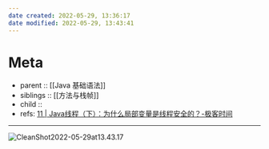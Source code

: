 ```yaml
---
date created: 2022-05-29, 13:36:17
date modified: 2022-05-29, 13:43:41
---
```


# Meta

- parent :: [[Java 基础语法]]
- siblings :: [[方法与栈帧]]
- child ::
- refs: [11 | Java线程（下）：为什么局部变量是线程安全的？-极客时间](https://time.geekbang.org/column/article/86695)

---

![CleanShot2022-05-29at13.43.17](https://pic-bed-615.oss-cn-beijing.aliyuncs.com/CleanShot%202022-05-29%20at%2013.43.17.png)
